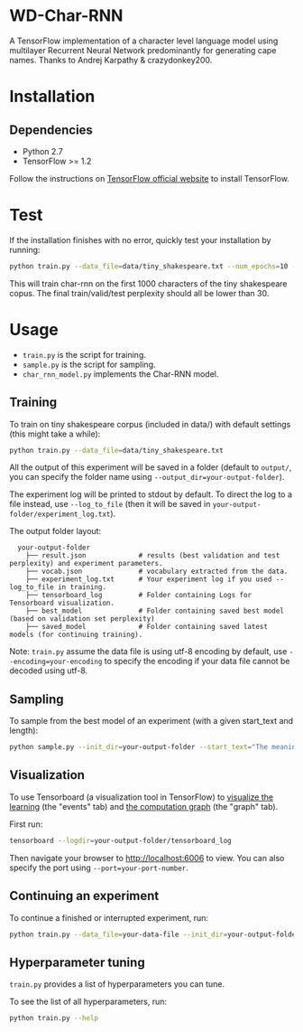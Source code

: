 # WD-Char-RNN
A TensorFlow implementation of a character level language model using multilayer Recurrent Neural Network predominantly for generating cape names. Thanks to Andrej Karpathy & crazydonkey200.

# Installation

## Dependencies
- Python 2.7
- TensorFlow >= 1.2

Follow the instructions on [TensorFlow official website](https://www.tensorflow.org/) to install TensorFlow. 

# Test

If the installation finishes with no error, quickly test your installation by running:
```bash
python train.py --data_file=data/tiny_shakespeare.txt --num_epochs=10 --test
```

This will train char-rnn on the first 1000 characters of the tiny shakespeare copus. The final train/valid/test perplexity should all be lower than 30. 

# Usage
- `train.py` is the script for training.
- `sample.py` is the script for sampling.
- `char_rnn_model.py` implements the Char-RNN model.

## Training
To train on tiny shakespeare corpus (included in data/) with default settings (this might take a while):
```bash
python train.py --data_file=data/tiny_shakespeare.txt
```

All the output of this experiment will be saved in a folder (default to `output/`, you can specify the folder name using `--output_dir=your-output-folder`). 

The experiment log will be printed to stdout by default. To direct the log to a file instead, use `--log_to_file` (then it will be saved in `your-output-folder/experiment_log.txt`).

The output folder layout: 
```
  your-output-folder
    ├── result.json             # results (best validation and test perplexity) and experiment parameters.
    ├── vocab.json              # vocabulary extracted from the data.
    ├── experiment_log.txt      # Your experiment log if you used --log_to_file in training.
    ├── tensorboard_log         # Folder containing Logs for Tensorboard visualization.
    ├── best_model              # Folder containing saved best model (based on validation set perplexity)
    ├── saved_model             # Folder containing saved latest models (for continuing training).
```

Note: `train.py` assume the data file is using utf-8 encoding by default, use `--encoding=your-encoding` to specify the encoding if your data file cannot be decoded using utf-8.

## Sampling
To sample from the best model of an experiment (with a given start_text and length):
```bash
python sample.py --init_dir=your-output-folder --start_text="The meaning of life is" --length=100
```

## Visualization
To use Tensorboard (a visualization tool in TensorFlow) to [visualize the learning](https://www.tensorflow.org/get_started/summaries_and_tensorboard#tensorboard-visualizing-learning) (the "events" tab) and [the computation graph](https://www.tensorflow.org/versions/r0.8/how_tos/graph_viz/index.html#tensorboard-graph-visualization) (the "graph" tab).

First run:
```bash
tensorboard --logdir=your-output-folder/tensorboard_log
```

Then navigate your browser to [http://localhost:6006](http://localhost:6006) to view. You can also specify the port using `--port=your-port-number`. 

## Continuing an experiment
To continue a finished or interrupted experiment, run:
```bash
python train.py --data_file=your-data-file --init_dir=your-output-folder
```


## Hyperparameter tuning

`train.py` provides a list of hyperparameters you can tune.

To see the list of all hyperparameters, run:
```bash
python train.py --help
```
